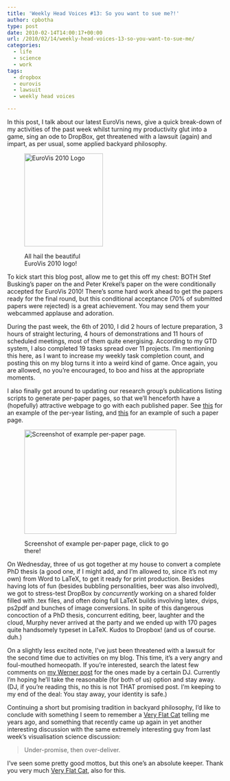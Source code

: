 ```yaml
---
title: 'Weekly Head Voices #13: So you want to sue me?!'
author: cpbotha
type: post
date: 2010-02-14T14:00:17+00:00
url: /2010/02/14/weekly-head-voices-13-so-you-want-to-sue-me/
categories:
  - life
  - science
  - work
tags:
  - dropbox
  - eurovis
  - lawsuit
  - weekly head voices

---
```

In this post, I talk about our latest EuroVis news, give a quick break-down of my activities of the past week whilst turning my productivity glut into a game, sing an ode to DropBox, get threatened with a lawsuit (again) and impart, as per usual, some applied backyard philosophy.<figure id="attachment_751" aria-describedby="caption-attachment-751" style="width: 183px" class="wp-caption aligncenter">

[<img data-attachment-id="751" data-permalink="https://cpbotha.net/2010/02/14/weekly-head-voices-13-so-you-want-to-sue-me/eurovislogom2/" data-orig-file="https://cpbotha.net/wp-content/uploads/2010/02/EuroVisLogoM2.png" data-orig-size="183,217" data-comments-opened="1" data-image-meta="{&quot;aperture&quot;:&quot;0&quot;,&quot;credit&quot;:&quot;&quot;,&quot;camera&quot;:&quot;&quot;,&quot;caption&quot;:&quot;&quot;,&quot;created_timestamp&quot;:&quot;0&quot;,&quot;copyright&quot;:&quot;&quot;,&quot;focal_length&quot;:&quot;0&quot;,&quot;iso&quot;:&quot;0&quot;,&quot;shutter_speed&quot;:&quot;0&quot;,&quot;title&quot;:&quot;&quot;}" data-image-title="EuroVisLogoM2" data-image-description="" data-medium-file="https://cpbotha.net/wp-content/uploads/2010/02/EuroVisLogoM2.png" data-large-file="https://cpbotha.net/wp-content/uploads/2010/02/EuroVisLogoM2.png" class="size-full wp-image-751" title="EuroVisLogoM2" src="http://cpbotha.net/wp-content/uploads/2010/02/EuroVisLogoM2.png" alt="EuroVis 2010 Logo" width="183" height="217" />][1]<figcaption id="caption-attachment-751" class="wp-caption-text">All hail the beautiful EuroVis 2010 logo!</figcaption></figure> 

To kick start this blog post, allow me to get this off my chest: BOTH Stef Busking&#8217;s paper on the <CENSORED> and Peter Krekel&#8217;s paper on the <CENSORED> were conditionally accepted for EuroVis 2010! There&#8217;s some hard work ahead to get the papers ready for the final round, but this conditional acceptance (70% of submitted papers were rejected) is a great achievement. You may send them your webcammed applause and adoration.

During the past week, the 6th of 2010, I did 2 hours of lecture preparation, 3 hours of straight lecturing, 4 hours of demonstrations and 11 hours of scheduled meetings, most of them quite energising. According to my GTD system, I also completed 19 tasks spread over 11 projects. I&#8217;m mentioning this here, as I want to increase my weekly task completion count, and posting this on my blog turns it into a weird kind of game. Once again, you are allowed, no you&#8217;re encouraged, to boo and hiss at the appropriate moments.

I also finally got around to updating our research group&#8217;s publications listing scripts to generate per-paper pages, so that we&#8217;ll henceforth have a (hopefully) attractive webpage to go with each published paper. See [this][2] for an example of the per-year listing, and [this][3] for an example of such a paper page.<figure id="attachment_752" aria-describedby="caption-attachment-752" style="width: 354px" class="wp-caption aligncenter">

[<img data-attachment-id="752" data-permalink="https://cpbotha.net/2010/02/14/weekly-head-voices-13-so-you-want-to-sue-me/shoulderseg-ss/" data-orig-file="https://cpbotha.net/wp-content/uploads/2010/02/shoulderseg-ss.jpg" data-orig-size="354,243" data-comments-opened="1" data-image-meta="{&quot;aperture&quot;:&quot;0&quot;,&quot;credit&quot;:&quot;&quot;,&quot;camera&quot;:&quot;&quot;,&quot;caption&quot;:&quot;&quot;,&quot;created_timestamp&quot;:&quot;0&quot;,&quot;copyright&quot;:&quot;&quot;,&quot;focal_length&quot;:&quot;0&quot;,&quot;iso&quot;:&quot;0&quot;,&quot;shutter_speed&quot;:&quot;0&quot;,&quot;title&quot;:&quot;&quot;}" data-image-title="shoulderseg-ss" data-image-description="" data-medium-file="https://cpbotha.net/wp-content/uploads/2010/02/shoulderseg-ss-300x205.jpg" data-large-file="https://cpbotha.net/wp-content/uploads/2010/02/shoulderseg-ss.jpg" class="size-full wp-image-752" title="shoulderseg-ss" src="http://cpbotha.net/wp-content/uploads/2010/02/shoulderseg-ss.jpg" alt="Screenshot of example per-paper page." width="354" height="243" srcset="https://cpbotha.net/wp-content/uploads/2010/02/shoulderseg-ss.jpg 354w, https://cpbotha.net/wp-content/uploads/2010/02/shoulderseg-ss-300x205.jpg 300w" sizes="(max-width: 354px) 85vw, 354px" />][4]<figcaption id="caption-attachment-752" class="wp-caption-text">Screenshot of example per-paper page, click to go there!</figcaption></figure> 

On Wednesday, three of us got together at my house to convert a complete PhD thesis (a good one, if I might add, and I&#8217;m allowed to, since it&#8217;s not my own) from Word to LaTeX, to get it ready for print production. Besides having lots of fun (besides bubbling personalities, beer was also involved), we got to stress-test DropBox by _concurrently_ working on a shared folder filled with .tex files, and often doing full LaTeX builds involving latex, dvips, ps2pdf and bunches of image conversions. In spite of this dangerous concoction of a PhD thesis, concurrent editing, beer, laughter and the cloud, Murphy never arrived at the party and we ended up with 170 pages quite handsomely typeset in LaTeX. Kudos to Dropbox! (and us of course. duh.)

On a slightly less excited note, I&#8217;ve just been threatened with a lawsuit for the second time due to activities on my blog. This time, it&#8217;s a very angry and foul-mouthed homeopath. If you&#8217;re interested, search the latest few comments on [my Werner post][5] for the ones made by a certain DJ. Currently I&#8217;m hoping he&#8217;ll take the reasonable (for both of us) option and stay away. (DJ, if you&#8217;re reading this, no this is not THAT promised post. I&#8217;m keeping to my end of the deal: You stay away, your identity is safe.)

Continuing a short but promising tradition in backyard philosophy, I&#8217;d like to conclude with something I seem to remember a [Very Flat Cat][6] telling me years ago, and something that recently came up again in yet another interesting discussion with the same extremely interesting guy from last week&#8217;s visualisation science discussion:

> Under-promise, then over-deliver.

I&#8217;ve seen some pretty good mottos, but this one&#8217;s an absolute keeper. Thank you very much [Very Flat Cat][7], also for this.

 [1]: http://eurovis2010.labri.fr/
 [2]: http://graphics.tudelft.nl/Publications/2009 "listing of 2009 papers"
 [3]: http://graphics.tudelft.nl/Publications/Krekel2010 "example per-paper page"
 [4]: http://graphics.tudelft.nl/Publications/Krekel2010
 [5]: http://cpbotha.net/2008/03/22/dr-werner-you-are-a-singularity-of-stupid/ "Link to my post on Charlene Werner."
 [6]: http://veryflatcat.com/ "The Very Flat Cat's website"
 [7]: http://veryflatcat.com/ "Yet another link to the Very Flat Cat!"